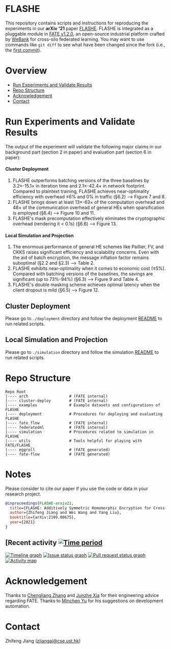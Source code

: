 # FLASHE

This repository contains scripts and instructions for reproducing the experiments in our **arXiv '21** paper [FLASHE](https://arxiv.org/pdf/2109.00675.pdf).
FLASHE is integrated as a pluggable module in [FATE v1.2.0](https://github.com/FederatedAI/FATE/tree/v1.2.0), an open-source industrial platform crafted by [WeBank](https://www.webank.com/#/home) for cross-silo federated learning.
You may want to use commands like `git diff` to see what have been changed since the fork (i.e., the [first commit](https://github.com/SamuelGong/FLASHE/commit/bacce3035f5972d4ec3f59e42c14152090664895)).

# Overview

* [Run Experiments and Validate Results](#run-experiments-and-validate-results)
* [Repo Structure](#repo-structure)
* [Acknowledgement](#acknowledgement)
* [Contact](#contact)

# Run Experiments and Validate Results

The output of the experiment will validate the following major claims in our background part (section 2 in paper) and evaluation part (section 6 in paper):

####    **Cluster Deployment**
1. FLASHE outperforms batching versions of the three baselines by 3.2×-15.1× in iteration time and 2.1×-42.4× in network footprint. Compared to plaintext training, FLASHE achieves near-optimality efficiency with overhead ≤6% and 0% in traffic (§6.2) —> Figure 7 and 8.
2. FLASHE brings down at least 13×-63× of the computation overhead and 48× of the communication overhead of general HEs when sparsification is employed (§6.4) —> Figure 10 and 11.
3. FLASHE's mask precomputation effectively eliminates the cryptographic overhead (rendering it < 0.1s) (§6.6) —> Figure 13.

####    **Local Simulation and Projection**
1. The enormous performance of general HE schemes like Paillier, FV, and CKKS raises significant efficiency and scalability concerns. Even with the aid of batch encryption, the message inflation factor remains suboptimal (§2.2 and §2.3) —> Table 2.
2. FLASHE exhibits near-optimality when it comes to economic cost (≤5%). Compared with batching versions of the baselines, the savings are significant (up to 73%-94%) (§6.3) —> Figure 9 and Table 4.
3. FLASHE's double masking scheme achieves optimal latency when the client dropout is mild (§6.5) —> Figure 12.

## Cluster Deployment

Please go to `./deployment` directory and follow the deployment [README](./deployment/README.md) to run related scripts.

## Local Simulation and Projection

Please go to `./simulation` directory and follow the simulation [README](./simulation/README.md) to run related scripts.

# Repo Structure

```
Repo Root
|---- arch                  # (FATE internal)
|---- cluster-deploy        # (FATE internal)
|---- examples              # Example datasets and configurations of FLASHE
|---- deployment            # Procedures for deploying and evaluating FLASHE
|---- fate_flow             # (FATE internal)
|---- federatedml           # (FATE internal)
|---- simulation            # Procedures related to simulation in FLASHE
|---- utils                 # Tools helpful for playing with FATE/FLASHE
|---- eggroll               # (FATE generated)
|---- fate-flow             # (FATE generated)
```

# Notes
Please consider to cite our paper if you use the code or data in your research project.
```bibtex
@inproceedings{FLASHE-arxiv21,
  title={FLASHE: Additively Symmetric Homomorphic Encryption for Cross-Silo Federated Learning},
  author={Zhifeng Jiang and Wei Wang and Yang Liu},
  booktitle={arXiv:2109.00675},
  year={2021}
}
```


## [Recent activity [![Time period](https://images.repography.com/44587806/SamuelGong/FLASHE/recent-activity/alDD3Sf9KDRhPSTEx6T6ELIecvIXIBDZXOyKbNM2Hj8/X3EQn7ftZ2kWrzLkB-hQdg3TWfufN3h6ZlXUXdkjqfA_badge.svg)](https://repography.com)
[![Timeline graph](https://images.repography.com/44587806/SamuelGong/FLASHE/recent-activity/alDD3Sf9KDRhPSTEx6T6ELIecvIXIBDZXOyKbNM2Hj8/X3EQn7ftZ2kWrzLkB-hQdg3TWfufN3h6ZlXUXdkjqfA_timeline.svg)](https://github.com/SamuelGong/FLASHE/commits)
[![Issue status graph](https://images.repography.com/44587806/SamuelGong/FLASHE/recent-activity/alDD3Sf9KDRhPSTEx6T6ELIecvIXIBDZXOyKbNM2Hj8/X3EQn7ftZ2kWrzLkB-hQdg3TWfufN3h6ZlXUXdkjqfA_issues.svg)](https://github.com/SamuelGong/FLASHE/issues)
[![Pull request status graph](https://images.repography.com/44587806/SamuelGong/FLASHE/recent-activity/alDD3Sf9KDRhPSTEx6T6ELIecvIXIBDZXOyKbNM2Hj8/X3EQn7ftZ2kWrzLkB-hQdg3TWfufN3h6ZlXUXdkjqfA_prs.svg)](https://github.com/SamuelGong/FLASHE/pulls)
[![Activity map](https://images.repography.com/44587806/SamuelGong/FLASHE/recent-activity/alDD3Sf9KDRhPSTEx6T6ELIecvIXIBDZXOyKbNM2Hj8/X3EQn7ftZ2kWrzLkB-hQdg3TWfufN3h6ZlXUXdkjqfA_map.svg)](https://github.com/SamuelGong/FLASHE/commits)


# Acknowledgement
Thanks to [Chengliang Zhang](https://github.com/marcoszh) and [Junzhe Xia](#) for their engineering advice regarding FATE. Thanks to [Minchen Yu](https://github.com/MincYu) for his suggestions on development automation.

# Contact
Zhifeng Jiang (zjiangaj@cse.ust.hk)
